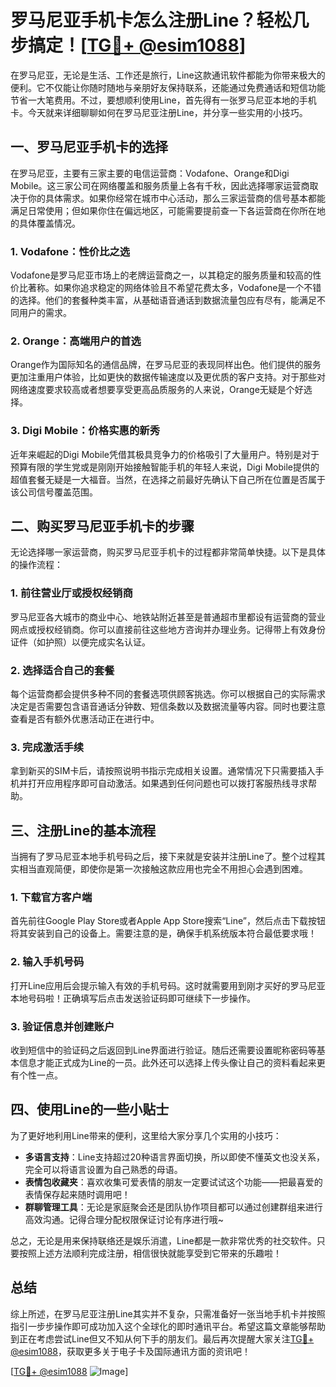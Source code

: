 # 罗马尼亚手机卡怎么注册Line？轻松几步搞定！[[TG💪+ @esim1088](https://t.me/s/esim1088)]

在罗马尼亚，无论是生活、工作还是旅行，Line这款通讯软件都能为你带来极大的便利。它不仅能让你随时随地与亲朋好友保持联系，还能通过免费通话和短信功能节省一大笔费用。不过，要想顺利使用Line，首先得有一张罗马尼亚本地的手机卡。今天就来详细聊聊如何在罗马尼亚注册Line，并分享一些实用的小技巧。

## 一、罗马尼亚手机卡的选择

在罗马尼亚，主要有三家主要的电信运营商：Vodafone、Orange和Digi Mobile。这三家公司在网络覆盖和服务质量上各有千秋，因此选择哪家运营商取决于你的具体需求。如果你经常在城市中心活动，那么三家运营商的信号基本都能满足日常使用；但如果你住在偏远地区，可能需要提前查一下各运营商在你所在地的具体覆盖情况。

### 1. Vodafone：性价比之选

Vodafone是罗马尼亚市场上的老牌运营商之一，以其稳定的服务质量和较高的性价比著称。如果你追求稳定的网络体验且不希望花费太多，Vodafone是一个不错的选择。他们的套餐种类丰富，从基础语音通话到数据流量包应有尽有，能满足不同用户的需求。

### 2. Orange：高端用户的首选

Orange作为国际知名的通信品牌，在罗马尼亚的表现同样出色。他们提供的服务更加注重用户体验，比如更快的数据传输速度以及更优质的客户支持。对于那些对网络速度要求较高或者想要享受更高品质服务的人来说，Orange无疑是个好选择。

### 3. Digi Mobile：价格实惠的新秀

近年来崛起的Digi Mobile凭借其极具竞争力的价格吸引了大量用户。特别是对于预算有限的学生党或是刚刚开始接触智能手机的年轻人来说，Digi Mobile提供的超值套餐无疑是一大福音。当然，在选择之前最好先确认下自己所在位置是否属于该公司信号覆盖范围。

## 二、购买罗马尼亚手机卡的步骤

无论选择哪一家运营商，购买罗马尼亚手机卡的过程都非常简单快捷。以下是具体的操作流程：

### 1. 前往营业厅或授权经销商

罗马尼亚各大城市的商业中心、地铁站附近甚至是普通超市里都设有运营商的营业网点或授权经销商。你可以直接前往这些地方咨询并办理业务。记得带上有效身份证件（如护照）以便完成实名认证。

### 2. 选择适合自己的套餐

每个运营商都会提供多种不同的套餐选项供顾客挑选。你可以根据自己的实际需求决定是否需要包含语音通话分钟数、短信条数以及数据流量等内容。同时也要注意查看是否有额外优惠活动正在进行中。

### 3. 完成激活手续

拿到新买的SIM卡后，请按照说明书指示完成相关设置。通常情况下只需要插入手机并打开应用程序即可自动激活。如果遇到任何问题也可以拨打客服热线寻求帮助。

## 三、注册Line的基本流程

当拥有了罗马尼亚本地手机号码之后，接下来就是安装并注册Line了。整个过程其实相当直观简便，即使你是第一次接触这款应用也完全不用担心会遇到困难。

### 1. 下载官方客户端

首先前往Google Play Store或者Apple App Store搜索“Line”，然后点击下载按钮将其安装到自己的设备上。需要注意的是，确保手机系统版本符合最低要求哦！

### 2. 输入手机号码

打开Line应用后会提示输入有效的手机号码。这时就需要用到刚才买好的罗马尼亚本地号码啦！正确填写后点击发送验证码即可继续下一步操作。

### 3. 验证信息并创建账户

收到短信中的验证码之后返回到Line界面进行验证。随后还需要设置昵称密码等基本信息才能正式成为Line的一员。此外还可以选择上传头像让自己的资料看起来更有个性一点。

## 四、使用Line的一些小贴士

为了更好地利用Line带来的便利，这里给大家分享几个实用的小技巧：

- **多语言支持**：Line支持超过20种语言界面切换，所以即使不懂英文也没关系，完全可以将语言设置为自己熟悉的母语。
- **表情包收藏夹**：喜欢收集可爱表情的朋友一定要试试这个功能——把最喜爱的表情保存起来随时调用吧！
- **群聊管理工具**：无论是家庭聚会还是团队协作项目都可以通过创建群组来进行高效沟通。记得合理分配权限保证讨论有序进行哦~

总之，无论是用来保持联络还是娱乐消遣，Line都是一款非常优秀的社交软件。只要按照上述方法顺利完成注册，相信很快就能享受到它带来的乐趣啦！

## 总结

综上所述，在罗马尼亚注册Line其实并不复杂，只需准备好一张当地手机卡并按照指引一步步操作即可成功加入这个全球化的即时通讯平台。希望这篇文章能够帮助到正在考虑尝试Line但又不知从何下手的朋友们。最后再次提醒大家关注[TG💪+ @esim1088](https://t.me/s/esim1088)，获取更多关于电子卡及国际通讯方面的资讯吧！

[[TG💪+ @esim1088](https://t.me/s/esim1088) ![Image](https://i.postimg.cc/4NQfJmqS/Snipaste-2025-05-13-00-14-12.png)]